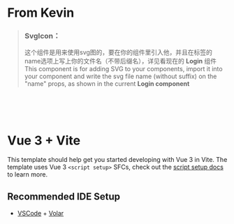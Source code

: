# **From Kevin**

> ### **SvgIcon：**
> 这个组件是用来使用svg图的，要在你的组件里引入他，并且在标签的name选项上写上你的文件名（不带后缀名），详见看现在的 **Login** 组件    
> This component is for adding SVG to your components, import it into your component and write the svg file name (without suffix) on the "name" props, as shown in the current **Login component**

<br>
<br>
<br>

# Vue 3 + Vite

This template should help get you started developing with Vue 3 in Vite. The template uses Vue 3 `<script setup>` SFCs, check out the [script setup docs](https://v3.vuejs.org/api/sfc-script-setup.html#sfc-script-setup) to learn more.

## Recommended IDE Setup

- [VSCode](https://code.visualstudio.com/) + [Volar](https://marketplace.visualstudio.com/items?itemName=johnsoncodehk.volar)
